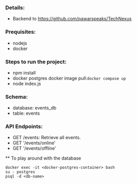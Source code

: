 ### Details:
- Backend to https://github.com/pawarspeaks/TechNexus

### Prequisites: 
- nodejs
- docker

### Steps to run the project:
- npm install
- docker postgres docker image pull:```docker compose up```
- node index.js

### Schema: 

- database: events_db
- table: events

### API Endpoints:
- GET /events: Retrieve all events.
- GET '/events/online' 
- GET '/events/offline' 



** To play around with the database
```
docker exec -it <docker-postgres-container> bash
su - postgres
psql -d <db-name>
```